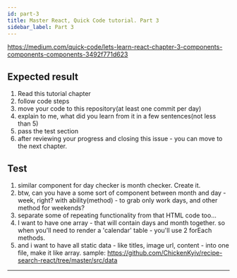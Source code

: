 ```yaml
---
id: part-3
title: Master React, Quick Code tutorial. Part 3
sidebar_label: Part 3
---
```


https://medium.com/quick-code/lets-learn-react-chapter-3-components-components-components-3492f771d623

## Expected result

1.  Read this tutorial chapter
2.  follow code steps
3.  move your code to this repository(at least one commit per day)
4.  explain to me, what did you learn from it in a few sentences(not less than 5)
5.  pass the test section
6.  after reviewing your progress and closing this issue - you can move to the next chapter.

## Test
1.  similar component for day checker is month checker. Create it.
2.  btw, can you have a some sort of component between month and day - week, right?
with ability(method) - to grab only work days, and other method for weekends?
3.  separate some of repeating functionality from that HTML code too...
4.  I want to have one array - that will contain days and month together. so when you'll need to render a 'calendar' table - you'll use 2 forEach methods.
5.  and i want to have all static data - like titles, image url, content - into one file, make it like array. sample: https://github.com/ChickenKyiv/recipe-search-react/tree/master/src/data  

---
